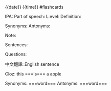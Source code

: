 {{date}} {{time}}
#flashcards

IPA:
Part of speech:
L:evel:
Definition:

Synonyms:
Antonyms:

Note:

Sentences:


Questions:

中文翻譯::English sentence

Cloz:
this ===is=== a apple

Synonyms: ===word===
Antonyms: ===word===

